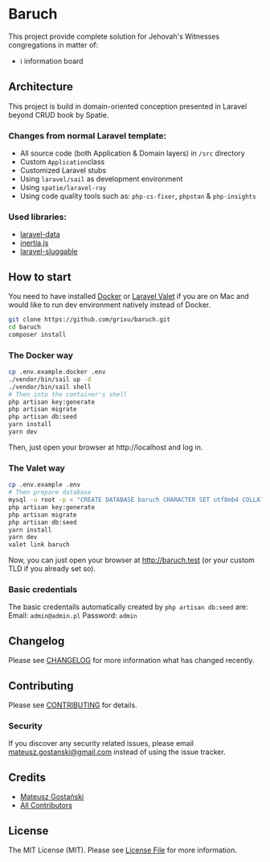 # Baruch

This project provide complete solution for Jehovah's Witnesses congregations in matter of:
- ℹ️ information board

## Architecture
This project is build in domain-oriented conception presented in Laravel beyond CRUD book by Spatie.

### Changes from normal Laravel template:
- All source code (both Application & Domain layers) in `/src` directory
- Custom `Application`class
- Customized Laravel stubs
- Using `laravel/sail` as development environment
- Using `spatie/laravel-ray`
- Using code quality tools such as: `php-cs-fixer`, `phpstan` & `php-insights`

### Used libraries:
- [laravel-data](https://spatie.be/docs/laravel-data/v1/introduction)
- [inertia.js](https://inertiajs.com/)
- [laravel-sluggable](https://github.com/spatie/laravel-sluggable)

## How to start

You need to have installed [Docker](https://www.docker.com/get-started) or [Laravel Valet](https://laravel.com/docs/8.x/valet) if you are on Mac and would like to run dev environment natively instead of Docker.

```bash
git clone https://github.com/grixu/baruch.git
cd baruch
composer install
```

### The Docker way
```bash
cp .env.example.docker .env
./vendor/bin/sail up -d
./vendor/bin/sail shell
# Then into the container's shell
php artisan key:generate
php artisan migrate
php artisan db:seed
yarn install
yarn dev
```

Then, just open your browser at http://localhost and log in.

### The Valet way
```bash
cp .env.example .env
# Then prepare database 
mysql -u root -p < "CREATE DATABASE baruch CHARACTER SET utf8mb4 COLLATE utf8mb4_0900_ai_ci;"
php artisan key:generate
php artisan migrate
php artisan db:seed
yarn install 
yarn dev
valet link baruch
```

Now, you can just open your browser at http://baruch.test (or your custom TLD if you already set so).

### Basic credentials
The basic credentails automatically created by `php artisan db:seed` are:
Email: `admin@admin.pl`
Password: `admin`

## Changelog

Please see [CHANGELOG](CHANGELOG.md) for more information what has changed recently.

## Contributing

Please see [CONTRIBUTING](CONTRIBUTING.md) for details.

### Security

If you discover any security related issues, please email mateusz.gostanski@gmail.com instead of using the issue tracker.

## Credits

- [Mateusz Gostański](https://github.com/grixu)
- [All Contributors](../../contributors)

## License

The MIT License (MIT). Please see [License File](LICENSE.md) for more information.
